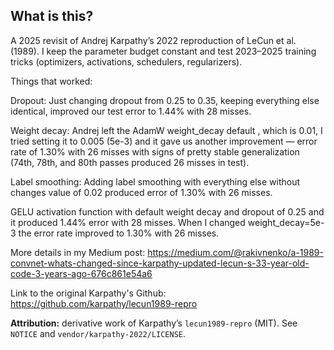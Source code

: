 ## What is this?
A 2025 revisit of Andrej Karpathy’s 2022 reproduction of LeCun et al. (1989).
I keep the parameter budget constant and test 2023–2025 training tricks
(optimizers, activations, schedulers, regularizers).

Things that worked:

Dropout: Just changing dropout from 0.25 to 0.35, keeping everything else identical, 
improved our test error to 1.44% with 28 misses.

Weight decay: Andrej left the AdamW weight_decay default , which is 0.01, 
I tried setting it to 0.005 (5e-3) and it gave us another improvement — error rate of 1.30% 
with 26 misses with signs of pretty stable generalization (74th, 78th, and 80th passes 
produced 26 misses in test).

Label smoothing: Adding label smoothing with everything else without changes value of 0.02 
produced error of 1.30% with 26 misses.

GELU activation function with default weight decay and dropout of 0.25 and it produced 
1.44% error with 28 misses. When I changed weight_decay=5e-3 the error rate improved 
to 1.30% with 26 misses.

More details in my Medium post:
https://medium.com/@rakivnenko/a-1989-convnet-whats-changed-since-karpathy-updated-lecun-s-33-year-old-code-3-years-ago-676c861e54a6

Link to the original Karpathy's Github: https://github.com/karpathy/lecun1989-repro

**Attribution:** derivative work of Karpathy’s `lecun1989-repro` (MIT).
See `NOTICE` and `vendor/karpathy-2022/LICENSE`.
